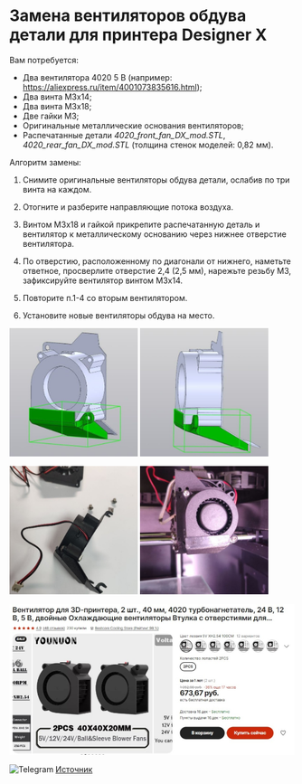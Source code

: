 # Замена вентиляторов обдува детали для принтера Designer X

Вам потребуется:

+ Два вентилятора 4020 5 В (например: https://aliexpress.ru/item/4001073835616.html);
+ Два винта М3х14;
+ Два винта М3х18;
+ Две гайки М3;
+ Оригинальные металлические основания вентиляторов;
+ Распечатанные детали *4020_front_fan_DX_mod.STL*, *4020_rear_fan_DX_mod.STL* (толщина стенок моделей: 0,82 мм).

Алгоритм замены:

1. Снимите оригинальные вентиляторы обдува детали, ослабив по три винта на каждом.

1. Отогните и разберите направляющие потока воздуха.

1. Винтом М3х18 и гайкой прикрепите распечатанную деталь и вентилятор к металлическому основанию через нижнее отверстие вентилятора.

1. По отверстию, расположенному по диагонали от нижнего, наметьте ответное, просверлите отверстие 2,4 (2,5 мм), нарежьте резьбу М3, зафиксируйте вентилятор винтом М3х14.

1. Повторите п.1-4 со вторым вентилятором.

1. Установите новые вентиляторы обдува на место.

<p float="left">
  <img src="./img/X_Вентилятор_обдува_детали_0.jpg" width="45%" title="X_Вентилятор_обдува_детали_0"/>
  <img src="./img/X_Вентилятор_обдува_детали_1.jpg" width="45%" title="X_Вентилятор_обдува_детали_1"/>
</p>

<p float="left">
  <img src="./img/X_Вентилятор_обдува_детали_2.jpg" width="45%" title="X_Вентилятор_обдува_детали_2"/>
  <img src="./img/X_Вентилятор_обдува_детали_3.jpg" width="45%" title="X_Вентилятор_обдува_детали_3"/>
</p>

![X_Вентилятор_обдува_детали_4](./img/X_Вентилятор_обдува_детали_4.jpg)

<picture><source media="(prefers-color-scheme: dark)" srcset="https://cdn.simpleicons.org/telegram/white"> <source media="(prefers-color-scheme: light)" srcset="https://cdn.simpleicons.org/telegram/black"> <img src="https://cdn.simpleicons.org/telegram/.svg" alt="Telegram" alight=left height="20" width="20"></picture> [Источник](https://t.me/Picaso3dUnofficial/259765)
